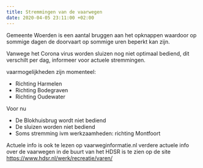 ```yaml
---
title: Stremmingen van de vaarwegen
date: 2020-04-05 23:11:00 +02:00
---
```


Gemeente Woerden is een aantal bruggen aan het opknappen waardoor op sommige dagen de doorvaart op sommige uren beperkt kan zijn.

Vanwege het Corona virus worden sluizen nog niet  optimaal bediend, dit verschilt per dag, informeer voor actuele stremmingen.

vaarmogelijkheden zijn momenteel:

-  Richting Harmelen
-  Richting Bodegraven
-  Richting Oudewater

Voor nu

-  De Blokhuisbrug wordt niet bediend
-  De sluizen worden niet bediend
-  Soms stremming ivm werkzaamheden: richting Montfoort


Actuele info is ook te lezen op vaarweginformatie.nl
verdere actuele info over de vaarwegen in de buurt van het HDSR is te zien op de site https://www.hdsr.nl/werk/recreatie/varen/
